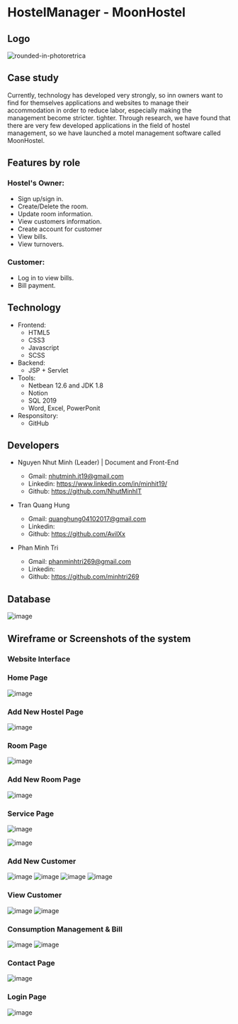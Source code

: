 # HostelManager - MoonHostel

## Logo
![rounded-in-photoretrica](https://user-images.githubusercontent.com/90835621/183275730-ebc1415b-53fd-4880-a0f7-2cebd2a8980b.png)


## Case study

Currently, technology has developed very strongly, so inn owners want to find for themselves applications and websites to manage their accommodation in order to reduce labor, especially making the management become stricter. tighter.
Through research, we have found that there are very few developed applications in the field of hostel management, so we have launched a motel management software called MoonHostel.

## Features by role
 ### Hostel's Owner:
-   Sign up/sign in.
-	Create/Delete the room.
-   Update room information.
-   View customers information.
-   Create account for customer
-   View bills.
-   View turnovers.
 ### Customer:
-   Log in to view bills.
-   Bill payment.

## Technology
- Frontend:
    - HTML5
    - CSS3
    - Javascript
    - SCSS
- Backend:
   - JSP + Servlet
- Tools:
   - Netbean 12.6 and JDK 1.8
   - Notion
   - SQL 2019
   - Word, Excel, PowerPonit
- Responsitory:
   - GitHub
## Developers
- Nguyen Nhut Minh (Leader) | Document and Front-End 
    - Gmail: nhutminh.it19@gmail.com
    - Linkedin: https://www.linkedin.com/in/minhit19/
    - Github: https://github.com/NhutMinhIT

- Tran Quang Hung
    - Gmail: quanghung04102017@gmail.com
    - Linkedin:
    - Github: https://github.com/AvilXx
    
- Phan Minh Tri
    - Gmail: phanminhtri269@gmail.com
    - Linkedin:
    - Github: https://github.com/minhtri269

## Database
![image](https://user-images.githubusercontent.com/90835621/183275985-268f916f-1a95-40ba-b3fc-61d969ff9acd.png)

## Wireframe or Screenshots of the system
### Website Interface
### Home Page
![image](https://user-images.githubusercontent.com/90835621/183276827-d67ca8ef-1bc8-4a4a-a062-0aced9b0a0ed.png)

### Add New Hostel Page
![image](https://user-images.githubusercontent.com/90835621/183276895-1617f535-43be-4e84-9f38-d3d454a05fef.png)

### Room Page
![image](https://user-images.githubusercontent.com/90835621/183276923-5c386e66-4bc0-4449-81c7-946e191bfdf8.png)

### Add New Room Page
![image](https://user-images.githubusercontent.com/90835621/183276999-36fe43df-80fb-49dc-8f38-268bd650c86f.png)

### Service Page
![image](https://user-images.githubusercontent.com/90835621/183276975-648cd3c5-9374-4d45-ac46-34e7649f4aa8.png)

![image](https://user-images.githubusercontent.com/90835621/183276938-21fc2132-2d17-477f-8f6a-f15bec044e55.png)

### Add New Customer
![image](https://user-images.githubusercontent.com/90835621/183277042-b1ebc346-2fcc-4044-ae37-96544adebc23.png)
![image](https://user-images.githubusercontent.com/90835621/183277053-b15dba04-19d5-4209-adc7-fa0fdafec60d.png)
![image](https://user-images.githubusercontent.com/90835621/183277072-8a2d2c1b-b0de-4f6b-b5eb-507c50e0bb12.png)
![image](https://user-images.githubusercontent.com/90835621/183277081-aa3e79e7-2e91-4d10-ae25-dd5466d84c2b.png)

### View Customer
![image](https://user-images.githubusercontent.com/90835621/183277103-4285d1d1-ce2a-4d6f-8f1e-fe106e2b38e3.png)
![image](https://user-images.githubusercontent.com/90835621/183277111-095622a3-d263-4535-a13c-ec6ddb4d82ab.png)

### Consumption Management & Bill 
![image](https://user-images.githubusercontent.com/90835621/183277174-faf274ed-53da-4896-b9f9-2c5169b108e3.png)
![image](https://user-images.githubusercontent.com/90835621/183277192-c024d98c-8d98-4acd-86aa-b8379de0c28c.png)

### Contact Page 
![image](https://user-images.githubusercontent.com/90835621/183277207-87fe38d1-0211-4ec4-9020-61f740650307.png)


### Login Page
![image](https://user-images.githubusercontent.com/90835621/171219562-4e6f967d-58f1-4d98-8324-d6a0572b3b4d.png)
